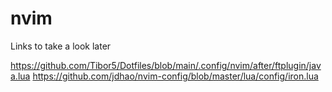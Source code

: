 # nvim

Links to take a look later

https://github.com/Tibor5/Dotfiles/blob/main/.config/nvim/after/ftplugin/java.lua
https://github.com/jdhao/nvim-config/blob/master/lua/config/iron.lua
